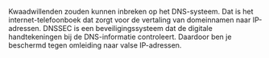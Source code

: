 Kwaadwillenden zouden kunnen inbreken op het DNS-systeem. Dat is het internet-telefoonboek dat zorgt voor de vertaling van domeinnamen naar IP-adressen. DNSSEC is een beveiligingssysteem dat de digitale handtekeningen bij de DNS-informatie controleert. Daardoor ben je beschermd tegen omleiding naar valse IP-adressen.
